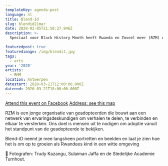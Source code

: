 ```yaml
---
templateKey: agenda-post
language: nl
title: Blend-Id
slug: blendid21mar
date: 2020-02-05T21:50:27.946Z
description: >-
  Speciaal voor Black History Month heeft Rwanda en Zoveel meer (RZM) een reeks aan krachtige portretten gemaakt.

featuredpost: true
featuredimage: /img/blendit.jpg
tags:
  - arts
year: '2020'
artists:
  - BHM
location: Antwerpen
datestart: 2020-03-21T12:00:00.000Z
dateend: 2020-03-21T18:00:00.000Z
---
```

[Attend this event on Facebook](https://www.facebook.com/events/1916202505180705/?active_tab=about)
[Address: see this map](https://goo.gl/maps/35ANAdevZTDjM3zE7)

RZM is een jonge organisatie van geadopteerden die bouwt aan een netwerk van ervaringsdeskundigen om verhalen te delen, te verbinden en elkaar te versterken.
Ons doel is mensen uit te nodigen om adoptie vanuit het standpunt van de geadopteerde te bekijken.

Blend-iD neemt je mee langsheen portretten en beelden en laat je zien hoe het is om op te groeien als Rwandees kind in een witte omgeving

📸 Fotografen: Trudy Kazangu, Sulaiman Jaffa en de Stedelijke Academie Turnhout.

